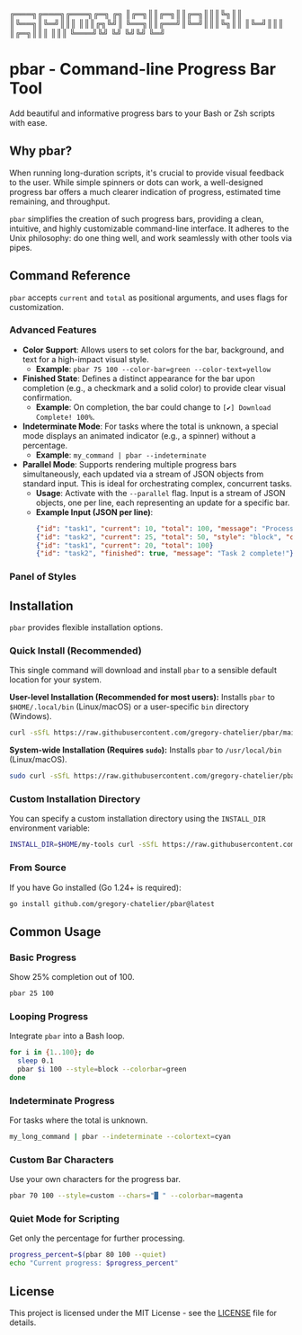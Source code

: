 ╔═══╗╔═══╗╔═══╗╔═╗ ╔╗
║╔═╗║║╔═╗║║╔═╗║║║╚╗║║
║╚══╗║╚═╝║║║ ║║║╔╗╚╝║
╚══╗║║╔══╝║╚═╝║║║╚╗║║
║╚═╝║║║   ║╔═╗║║║ ║║║
╚═══╝╚╝   ╚╝ ╚╝╚╝ ╚═╝

# pbar - Command-line Progress Bar Tool

Add beautiful and informative progress bars to your Bash or Zsh scripts with ease.

## Why pbar?

When running long-duration scripts, it's crucial to provide visual feedback to the user. While simple spinners or dots can work, a well-designed progress bar offers a much clearer indication of progress, estimated time remaining, and throughput.

`pbar` simplifies the creation of such progress bars, providing a clean, intuitive, and highly customizable command-line interface. It adheres to the Unix philosophy: do one thing well, and work seamlessly with other tools via pipes.

## Command Reference

`pbar` accepts `current` and `total` as positional arguments, and uses flags for customization.

### Advanced Features

- **Color Support**: Allows users to set colors for the bar, background, and text for a high-impact visual style.
    - **Example**: `pbar 75 100 --color-bar=green --color-text=yellow`
- **Finished State**: Defines a distinct appearance for the bar upon completion (e.g., a checkmark and a solid color) to provide clear visual confirmation.
    - **Example**: On completion, the bar could change to `[✔] Download Complete! 100%`.
- **Indeterminate Mode**: For tasks where the total is unknown, a special mode displays an animated indicator (e.g., a spinner) without a percentage.
    - **Example**: `my_command | pbar --indeterminate`
- **Parallel Mode**: Supports rendering multiple progress bars simultaneously, each updated via a stream of JSON objects from standard input. This is ideal for orchestrating complex, concurrent tasks.
    - **Usage**: Activate with the `--parallel` flag. Input is a stream of JSON objects, one per line, each representing an update for a specific bar.
    - **Example Input (JSON per line)**:
        ```json
        {"id": "task1", "current": 10, "total": 100, "message": "Processing task 1..."}
        {"id": "task2", "current": 25, "total": 50, "style": "block", "colorBar": "blue"}
        {"id": "task1", "current": 20, "total": 100}
        {"id": "task2", "finished": true, "message": "Task 2 complete!"}
        ```

### Panel of Styles

## Installation

`pbar` provides flexible installation options.

### Quick Install (Recommended)

This single command will download and install `pbar` to a sensible default location for your system.

**User-level Installation (Recommended for most users):**
Installs `pbar` to `$HOME/.local/bin` (Linux/macOS) or a user-specific `bin` directory (Windows).

```bash
curl -sSfL https://raw.githubusercontent.com/gregory-chatelier/pbar/main/install.sh | sh
```

**System-wide Installation (Requires `sudo`):**
Installs `pbar` to `/usr/local/bin` (Linux/macOS).

```bash
sudo curl -sSfL https://raw.githubusercontent.com/gregory-chatelier/pbar/main/install.sh | sh
```

### Custom Installation Directory

You can specify a custom installation directory using the `INSTALL_DIR` environment variable:

```bash
INSTALL_DIR=$HOME/my-tools curl -sSfL https://raw.githubusercontent.com/gregory-chatelier/pbar/main/install.sh | sh
```

### From Source

If you have Go installed (Go 1.24+ is required):

```bash
go install github.com/gregory-chatelier/pbar@latest
```

## Common Usage

### Basic Progress

Show 25% completion out of 100.

```bash
pbar 25 100
```

### Looping Progress

Integrate `pbar` into a Bash loop.

```bash
for i in {1..100}; do
  sleep 0.1
  pbar $i 100 --style=block --colorbar=green
done
```

### Indeterminate Progress

For tasks where the total is unknown.

```bash
my_long_command | pbar --indeterminate --colortext=cyan
```

### Custom Bar Characters

Use your own characters for the progress bar.

```bash
pbar 70 100 --style=custom --chars="█ " --colorbar=magenta
```

### Quiet Mode for Scripting

Get only the percentage for further processing.

```bash
progress_percent=$(pbar 80 100 --quiet)
echo "Current progress: $progress_percent"
```

## License

This project is licensed under the MIT License - see the [LICENSE](LICENSE) file for details.
